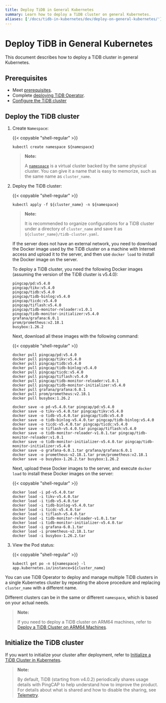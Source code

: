 ```yaml
---
title: Deploy TiDB in General Kubernetes
summary: Learn how to deploy a TiDB cluster on general Kubernetes.
aliases: ['/docs/tidb-in-kubernetes/dev/deploy-on-general-kubernetes/']
---
```


# Deploy TiDB in General Kubernetes

This document describes how to deploy a TiDB cluster in general Kubernetes.

## Prerequisites

- Meet [prerequisites](prerequisites.md).
- Complete [deploying TiDB Operator](deploy-tidb-operator.md).
- [Configure the TiDB cluster](configure-a-tidb-cluster.md)

## Deploy the TiDB cluster

1. Create `Namespace`:

    {{< copyable "shell-regular" >}}

    ``` shell
    kubectl create namespace ${namespace}
    ```

    > **Note:**
    >
    > A [`namespace`](https://kubernetes.io/docs/concepts/overview/working-with-objects/namespaces/) is a virtual cluster backed by the same physical cluster. You can give it a name that is easy to memorize, such as the same name as `cluster_name`.

2. Deploy the TiDB cluster:

    {{< copyable "shell-regular" >}}

    ``` shell
    kubectl apply -f ${cluster_name} -n ${namespace}
    ```

    > **Note:**
    >
    > It is recommended to organize configurations for a TiDB cluster under a directory of `cluster_name` and save it as `${cluster_name}/tidb-cluster.yaml`.

    If the server does not have an external network, you need to download the Docker image used by the TiDB cluster on a machine with Internet access and upload it to the server, and then use `docker load` to install the Docker image on the server.

    To deploy a TiDB cluster, you need the following Docker images (assuming the version of the TiDB cluster is v5.4.0):

    ```shell
    pingcap/pd:v5.4.0
    pingcap/tikv:v5.4.0
    pingcap/tidb:v5.4.0
    pingcap/tidb-binlog:v5.4.0
    pingcap/ticdc:v5.4.0
    pingcap/tiflash:v5.4.0
    pingcap/tidb-monitor-reloader:v1.0.1
    pingcap/tidb-monitor-initializer:v5.4.0
    grafana/grafana:6.0.1
    prom/prometheus:v2.18.1
    busybox:1.26.2
    ```

    Next, download all these images with the following command:

    {{< copyable "shell-regular" >}}

    ```shell
    docker pull pingcap/pd:v5.4.0
    docker pull pingcap/tikv:v5.4.0
    docker pull pingcap/tidb:v5.4.0
    docker pull pingcap/tidb-binlog:v5.4.0
    docker pull pingcap/ticdc:v5.4.0
    docker pull pingcap/tiflash:v5.4.0
    docker pull pingcap/tidb-monitor-reloader:v1.0.1
    docker pull pingcap/tidb-monitor-initializer:v5.4.0
    docker pull grafana/grafana:6.0.1
    docker pull prom/prometheus:v2.18.1
    docker pull busybox:1.26.2

    docker save -o pd-v5.4.0.tar pingcap/pd:v5.4.0
    docker save -o tikv-v5.4.0.tar pingcap/tikv:v5.4.0
    docker save -o tidb-v5.4.0.tar pingcap/tidb:v5.4.0
    docker save -o tidb-binlog-v5.4.0.tar pingcap/tidb-binlog:v5.4.0
    docker save -o ticdc-v5.4.0.tar pingcap/ticdc:v5.4.0
    docker save -o tiflash-v5.4.0.tar pingcap/tiflash:v5.4.0
    docker save -o tidb-monitor-reloader-v1.0.1.tar pingcap/tidb-monitor-reloader:v1.0.1
    docker save -o tidb-monitor-initializer-v5.4.0.tar pingcap/tidb-monitor-initializer:v5.4.0
    docker save -o grafana-6.0.1.tar grafana/grafana:6.0.1
    docker save -o prometheus-v2.18.1.tar prom/prometheus:v2.18.1
    docker save -o busybox-1.26.2.tar busybox:1.26.2
    ```

    Next, upload these Docker images to the server, and execute `docker load` to install these Docker images on the server:

    {{< copyable "shell-regular" >}}

    ```shell
    docker load -i pd-v5.4.0.tar
    docker load -i tikv-v5.4.0.tar
    docker load -i tidb-v5.4.0.tar
    docker load -i tidb-binlog-v5.4.0.tar
    docker load -i ticdc-v5.4.0.tar
    docker load -i tiflash-v5.4.0.tar
    docker load -i tidb-monitor-reloader-v1.0.1.tar
    docker load -i tidb-monitor-initializer-v5.4.0.tar
    docker load -i grafana-6.0.1.tar
    docker load -i prometheus-v2.18.1.tar
    docker load -i busybox-1.26.2.tar
    ```

3. View the Pod status:

    {{< copyable "shell-regular" >}}

    ``` shell
    kubectl get po -n ${namespace} -l app.kubernetes.io/instance=${cluster_name}
    ```

You can use TiDB Operator to deploy and manage multiple TiDB clusters in a single Kubernetes cluster by repeating the above procedure and replacing `cluster_name` with a different name.

Different clusters can be in the same or different `namespace`, which is based on your actual needs.

> **Note:**
>
> If you need to deploy a TiDB cluster on ARM64 machines, refer to [Deploy a TiDB Cluster on ARM64 Machines](deploy-cluster-on-arm64.md).

## Initialize the TiDB cluster

If you want to initialize your cluster after deployment, refer to [Initialize a TiDB Cluster in Kubernetes](initialize-a-cluster.md).

> **Note:**
>
> By default, TiDB (starting from v4.0.2) periodically shares usage details with PingCAP to help understand how to improve the product. For details about what is shared and how to disable the sharing, see [Telemetry](https://docs.pingcap.com/tidb/stable/telemetry).
